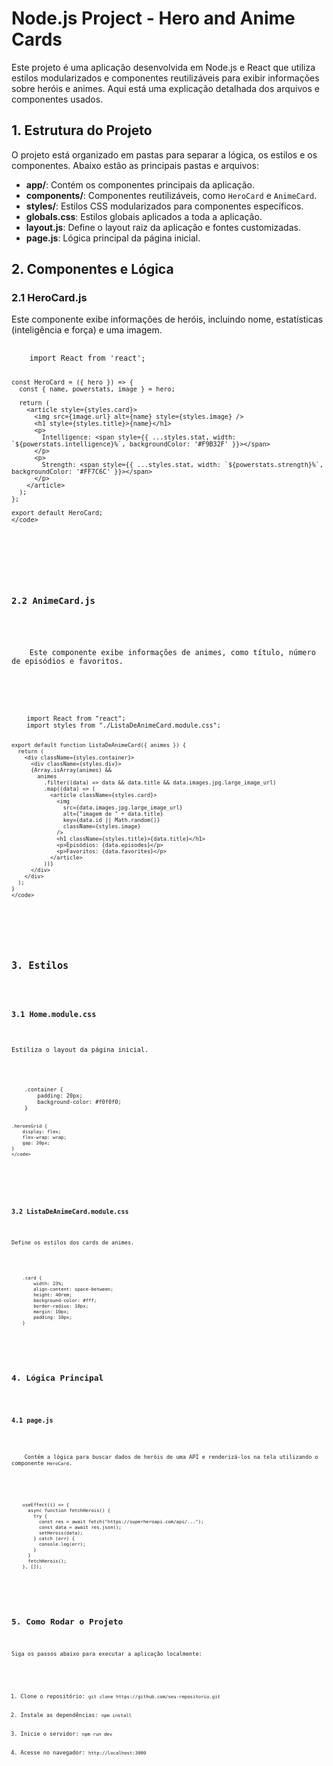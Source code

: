 <!DOCTYPE html>
<html lang="en">
<head>
  <meta charset="UTF-8">
  <meta name="viewport" content="width=device-width, initial-scale=1.0">
  <title>README - Node.js Project</title>
</head>
<body>
  <h1>Node.js Project - Hero and Anime Cards</h1>
  <p>
    Este projeto é uma aplicação desenvolvida em Node.js e React que utiliza estilos modularizados e componentes reutilizáveis para exibir informações sobre heróis e animes. Aqui está uma explicação detalhada dos arquivos e componentes usados.
  </p>

  <h2>1. Estrutura do Projeto</h2>
  <p>
    O projeto está organizado em pastas para separar a lógica, os estilos e os componentes. Abaixo estão as principais pastas e arquivos:
  </p>
  <ul>
    <li><strong>app/</strong>: Contém os componentes principais da aplicação.</li>
    <li><strong>components/</strong>: Componentes reutilizáveis, como <code>HeroCard</code> e <code>AnimeCard</code>.</li>
    <li><strong>styles/</strong>: Estilos CSS modularizados para componentes específicos.</li>
    <li><strong>globals.css</strong>: Estilos globais aplicados a toda a aplicação.</li>
    <li><strong>layout.js</strong>: Define o layout raiz da aplicação e fontes customizadas.</li>
    <li><strong>page.js</strong>: Lógica principal da página inicial.</li>
  </ul>

  <h2>2. Componentes e Lógica</h2>

  <h3>2.1 HeroCard.js</h3>
  <p>
    Este componente exibe informações de heróis, incluindo nome, estatísticas (inteligência e força) e uma imagem.
  </p>
  <pre>
    <code>
    import React from 'react';

    const HeroCard = ({ hero }) => {
      const { name, powerstats, image } = hero;

      return (
        <article style={styles.card}>
          <img src={image.url} alt={name} style={styles.image} />
          <h1 style={styles.title}>{name}</h1>
          <p>
            Intelligence: <span style={{ ...styles.stat, width: `${powerstats.intelligence}%`, backgroundColor: '#F9B32F' }}></span>
          </p>
          <p>
            Strength: <span style={{ ...styles.stat, width: `${powerstats.strength}%`, backgroundColor: '#FF7C6C' }}></span>
          </p>
        </article>
      );
    };

    export default HeroCard;
    </code>
  </pre>

  <h3>2.2 AnimeCard.js</h3>
  <p>
    Este componente exibe informações de animes, como título, número de episódios e favoritos.
  </p>
  <pre>
    <code>
    import React from "react";
    import styles from "./ListaDeAnimeCard.module.css";

    export default function ListaDeAnimeCard({ animes }) {
      return (
        <div className={styles.container}>
          <div className={styles.div}>
          {Array.isArray(animes) &&
            animes
              .filter((data) => data && data.title && data.images.jpg.large_image_url)
              .map((data) => (
                <article className={styles.card}>
                  <img
                    src={data.images.jpg.large_image_url}
                    alt={"imagem de " + data.title}
                    key={data.id || Math.random()}
                    className={styles.image}
                  />
                  <h1 className={styles.title}>{data.title}</h1>
                  <p>Episódios: {data.episodes}</p>
                  <p>Favoritos: {data.favorites}</p>
                </article>
              ))}
          </div>
        </div>
      );
    }
    </code>
  </pre>

  <h2>3. Estilos</h2>

  <h3>3.1 Home.module.css</h3>
  <p>Estiliza o layout da página inicial.</p>
  <pre>
    <code>
    .container {
        padding: 20px;
        background-color: #f0f0f0;
    }
    
    .heroesGrid {
        display: flex;
        flex-wrap: wrap;
        gap: 20px;
    }
    </code>
  </pre>

  <h3>3.2 ListaDeAnimeCard.module.css</h3>
  <p>Define os estilos dos cards de animes.</p>
  <pre>
    <code>
    .card {
        width: 23%; 
        align-content: space-between;
        height: 40rem;
        background-color: #fff;
        border-radius: 10px;
        margin: 10px;
        padding: 10px;
    }
    </code>
  </pre>

  <h2>4. Lógica Principal</h2>

  <h3>4.1 page.js</h3>
  <p>
    Contém a lógica para buscar dados de heróis de uma API e renderizá-los na tela utilizando o componente <code>HeroCard</code>.
  </p>
  <pre>
    <code>
    useEffect(() => {
      async function fetchHerois() {
        try {
          const res = await fetch("https://superheroapi.com/api/...");
          const data = await res.json();
          setHerois(data);
        } catch (err) {
          console.log(err);
        }
      }
      fetchHerois();
    }, []);
    </code>
  </pre>

  <h2>5. Como Rodar o Projeto</h2>
  <p>Siga os passos abaixo para executar a aplicação localmente:</p>
  <ol>
    <li>Clone o repositório: <code>git clone https://github.com/seu-repositorio.git</code></li>
    <li>Instale as dependências: <code>npm install</code></li>
    <li>Inicie o servidor: <code>npm run dev</code></li>
    <li>Acesse no navegador: <code>http://localhost:3000</code></li>
  </ol>
</body>
</html>

